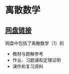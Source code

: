 # 离散数学

## [网盘链接](https://cloud.tsinghua.edu.cn/d/e012a5a170184804b1a3/)

网盘中包括了离散数学（1）的

- 教材与题解参考
- 作业、习题课和定理证明
- 课件和复习资料
